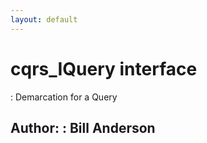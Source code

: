 ```yaml
---
layout: default
---
```

# cqrs_IQuery interface

: Demarcation for a Query


**Author:** : Bill Anderson
---
